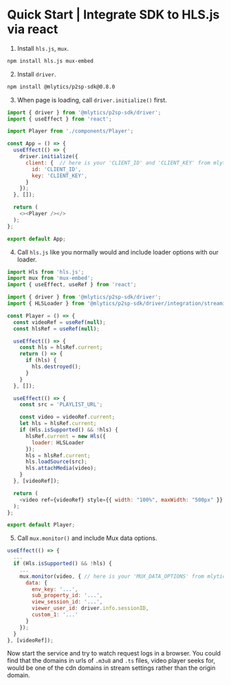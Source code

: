 # Quick Start | Integrate SDK to HLS.js via react

1. Install `hls.js`, `mux`.

  ```bash
  npm install hls.js mux-embed
  ```

2. Install `driver`.

  ```bash
  npm install @mlytics/p2sp-sdk@0.8.0
  ```

3. When page is loading, call `driver.initialize()` first.

  ```javascript
  import { driver } from '@mlytics/p2sp-sdk/driver';
  import { useEffect } from 'react';

  import Player from './components/Player';

  const App = () => {
    useEffect(() => {
      driver.initialize({
        client: {  // here is your 'CLIENT_ID' and 'CLIENT_KEY' from mlytics portal
          id: 'CLIENT_ID',
          key: 'CLIENT_KEY',
        }
      });
    }, []);

    return (
      <><Player /></>
    );
  };

  export default App;
  ```

4. Call `hls.js` like you normally would and include loader options with our loader.

  ```javascript
  import Hls from 'hls.js';
  import mux from 'mux-embed';
  import { useEffect, useRef } from 'react';

  import { driver } from '@mlytics/p2sp-sdk/driver';
  import { HLSLoader } from '@mlytics/p2sp-sdk/driver/integration/streaming/hls';

  const Player = () => {
    const videoRef = useRef(null);
    const hlsRef = useRef(null);

    useEffect(() => {
      const hls = hlsRef.current;
      return () => {
        if (hls) {
          hls.destroyed();
        }
      }
    }, []);

    useEffect(() => {
      const src = 'PLAYLIST_URL';

      const video = videoRef.current;
      let hls = hlsRef.current;
      if (Hls.isSupported() && !hls) {
        hlsRef.current = new Hls({
          loader: HLSLoader
        });
        hls = hlsRef.current;
        hls.loadSource(src);
        hls.attachMedia(video);
      }
    }, [videoRef]);

    return (
      <video ref={videoRef} style={{ width: "100%", maxWidth: "500px" }} />
    );
  };

  export default Player;
  ```

5. Call `mux.monitor()` and include Mux data options.

  ```javascript
  useEffect(() => {
    ...
    if (Hls.isSupported() && !hls) {
      ...
      mux.monitor(video, { // here is your 'MUX_DATA_OPTIONS' from mlytics portal
        data: {
          env_key: '...',
          sub_property_id: '...',
          view_session_id: '...',
          viewer_user_id: driver.info.sessionID,
          custom_1: '...'
        }
      });
    }
  }, [videoRef]);
  ```

Now start the service and try to watch request logs in a browser. You could find that the domains in urls of `.m3u8` and `.ts` files, video player seeks for,  would be one of the cdn domains in stream settings rather than the origin domain.
